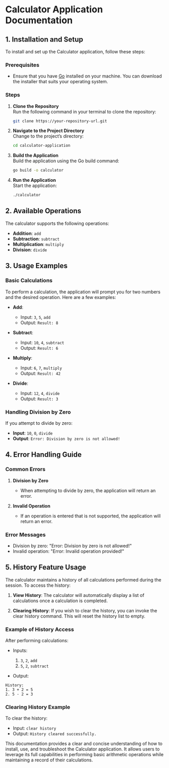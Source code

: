 # Calculator Application Documentation

## 1. Installation and Setup

To install and set up the Calculator application, follow these steps:

### Prerequisites
- Ensure that you have [Go](https://golang.org/dl/) installed on your machine. You can download the installer that suits your operating system.

### Steps
1. **Clone the Repository**  
   Run the following command in your terminal to clone the repository:
   ```bash
   git clone https://your-repository-url.git
   ```
   
2. **Navigate to the Project Directory**  
   Change to the project’s directory:
   ```bash
   cd calculator-application
   ```

3. **Build the Application**  
   Build the application using the Go build command:
   ```bash
   go build -o calculator
   ```
   
4. **Run the Application**  
   Start the application:
   ```bash
   ./calculator
   ```

## 2. Available Operations

The calculator supports the following operations:

- **Addition**: `add`
- **Subtraction**: `subtract`
- **Multiplication**: `multiply`
- **Division**: `divide`

## 3. Usage Examples

### Basic Calculations
To perform a calculation, the application will prompt you for two numbers and the desired operation. Here are a few examples:

- **Add**:
   - Input: `3`, `5`, `add`
   - Output: `Result: 8`

- **Subtract**:
   - Input: `10`, `4`, `subtract`
   - Output: `Result: 6`

- **Multiply**:
   - Input: `6`, `7`, `multiply`
   - Output: `Result: 42`

- **Divide**:
   - Input: `12`, `4`, `divide`
   - Output: `Result: 3`

### Handling Division by Zero
If you attempt to divide by zero:
- **Input**: `10`, `0`, `divide`
- **Output**: `Error: Division by zero is not allowed!`

## 4. Error Handling Guide

### Common Errors
1. **Division by Zero**
   - When attempting to divide by zero, the application will return an error.
  
2. **Invalid Operation**
   - If an operation is entered that is not supported, the application will return an error.

### Error Messages
- Division by zero: "Error: Division by zero is not allowed!"
- Invalid operation: "Error: Invalid operation provided!"

## 5. History Feature Usage

The calculator maintains a history of all calculations performed during the session. To access the history:

1. **View History**: The calculator will automatically display a list of calculations once a calculation is completed.
   
2. **Clearing History**: If you wish to clear the history, you can invoke the clear history command. This will reset the history list to empty.

### Example of History Access
After performing calculations:
- Inputs: 
    1. `3`, `2`, `add`
    2. `5`, `2`, `subtract`
   
- Output: 
```
History:
1. 3 + 2 = 5
2. 5 - 2 = 3
```

### Clearing History Example
To clear the history:
- Input: `clear history`
- Output: `History cleared successfully.`

This documentation provides a clear and concise understanding of how to install, use, and troubleshoot the Calculator application. It allows users to leverage its full capabilities in performing basic arithmetic operations while maintaining a record of their calculations.
